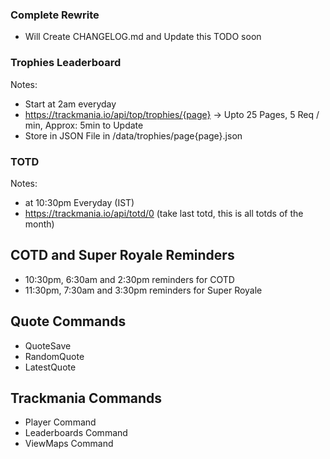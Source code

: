 
### Complete Rewrite

* Will Create CHANGELOG.md and Update this TODO soon

### Trophies Leaderboard

Notes:

* Start at 2am everyday
* <https://trackmania.io/api/top/trophies/{page}> -> Upto 25 Pages, 5 Req / min, Approx: 5min to Update
* Store in JSON File in /data/trophies/page{page}.json


### TOTD

Notes:

* at 10:30pm Everyday (IST)
* <https://trackmania.io/api/totd/0> (take last totd, this is all totds of the month)


## COTD and Super Royale Reminders

* 10:30pm, 6:30am and 2:30pm reminders for COTD
* 11:30pm, 7:30am and 3:30pm reminders for Super Royale

## Quote Commands

* QuoteSave
* RandomQuote
* LatestQuote

## Trackmania Commands

* Player Command
* Leaderboards Command
* ViewMaps Command

